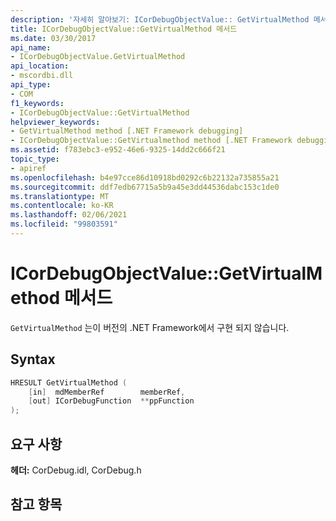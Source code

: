```yaml
---
description: '자세히 알아보기: ICorDebugObjectValue:: GetVirtualMethod 메서드'
title: ICorDebugObjectValue::GetVirtualMethod 메서드
ms.date: 03/30/2017
api_name:
- ICorDebugObjectValue.GetVirtualMethod
api_location:
- mscordbi.dll
api_type:
- COM
f1_keywords:
- ICorDebugObjectValue::GetVirtualMethod
helpviewer_keywords:
- GetVirtualMethod method [.NET Framework debugging]
- ICorDebugObjectValue::GetVirtualmethod method [.NET Framework debugging]
ms.assetid: f783ebc3-e952-46e6-9325-14dd2c666f21
topic_type:
- apiref
ms.openlocfilehash: b4e97cce86d10918bd0292c6b22132a735855a21
ms.sourcegitcommit: ddf7edb67715a5b9a45e3dd44536dabc153c1de0
ms.translationtype: MT
ms.contentlocale: ko-KR
ms.lasthandoff: 02/06/2021
ms.locfileid: "99803591"
---
```

# <a name="icordebugobjectvaluegetvirtualmethod-method"></a>ICorDebugObjectValue::GetVirtualMethod 메서드

`GetVirtualMethod` 는이 버전의 .NET Framework에서 구현 되지 않습니다.  
  
## <a name="syntax"></a>Syntax  
  
```cpp  
HRESULT GetVirtualMethod (  
    [in]  mdMemberRef        memberRef,  
    [out] ICorDebugFunction  **ppFunction  
);  
```  
  
## <a name="requirements"></a>요구 사항  

 **헤더:** CorDebug.idl, CorDebug.h  
  
## <a name="see-also"></a>참고 항목
